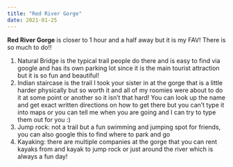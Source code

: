 ```yaml
---
title: "Red River Gorge"
date: 2021-01-25
---
```


**Red River Gorge** is closer to 1 hour and a half away but it is my FAV! There is so much to do!! 
1. Natural Bridge is the typical trail people do there and is easy to find via google and has its own parking lot since it is the main tourist attraction but it is so fun and beautiful! 
2. Indian staircase is the trail I took your sister in at the gorge that is a little harder physically but so worth it and all of my roomies were about to do it at some point or another so it isn’t that hard! You can look up the name and get exact written directions on how to get there but you can’t type it into maps or you can tell me when you are going and I can try to type them out for you :) 
3. Jump rock: not a trail but a fun swimming and jumping spot for friends, you can also google this to find where to park and go
4. Kayaking: there are multiple companies at the gorge that you can rent kayaks from and kayak to jump rock or just around the river which is always a fun day! 
